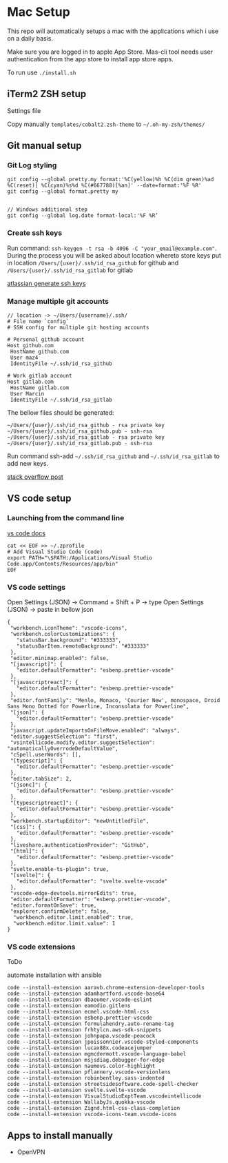 # Mac Setup

This repo will automatically setups a mac with the applications which i use on a daily basis.

Make sure you are logged in to apple App Store. Mas-cli tool needs user authentication from the app store to install app store apps.

To run use `./install.sh`

## iTerm2 ZSH setup

Settings file

Copy manually `templates/cobalt2.zsh-theme` to `~/.oh-my-zsh/themes/`

## Git manual setup

### Git Log styling

```
git config --global pretty.my format:'%C(yellow)%h %C(dim green)%ad %C(reset)| %C(cyan)%s%d %C(#667788)[%an]' --date=format:'%F %R'
git config --global format.pretty my


// Windows additional step
git config --global log.date format-local:'%F %R’
```

### Create ssh keys

Run command: `ssh-keygen -t rsa -b 4096 -C "your_email@example.com"`. During the process you will be asked about location whereto store keys put in location `/Users/{user}/.ssh/id_rsa_github` for github and `/Users/{user}/.ssh/id_rsa_gitlab` for gitlab

[atlassian generate ssh keys](https://www.atlassian.com/git/tutorials/git-ssh)

### Manage multiple git accounts

```
// location -> ~/Users/{username}/.ssh/
# File name `config`
# SSH config for multiple git hosting accounts

# Personal github account
Host github.com
 HostName github.com
 User maz4
 IdentityFile ~/.ssh/id_rsa_github

# Work gitlab account
Host gitlab.com
 HostName gitlab.com
 User Marcin
 IdentityFile ~/.ssh/id_rsa_gitlab
```

The bellow files should be generated:

```
~/Users/{user}/.ssh/id_rsa_github - rsa private key
~/Users/{user}/.ssh/id_rsa_github.pub - ssh-rsa
~/Users/{user}/.ssh/id_rsa_gitlab - rsa private key
~/Users/{user}/.ssh/id_rsa_gitlab.pub - ssh-rsa
```

Run command ssh-add `~/.ssh/id_rsa_github` and `~/.ssh/id_rsa_gitlab` to add new keys.

[stack overflow post](https://stackoverflow.com/questions/3225862/multiple-github-accounts-ssh-config)

## VS code setup

### Launching from the command line

[vs code docs](https://code.visualstudio.com/docs/setup/mac#_launching-from-the-command-line)

```
cat << EOF >> ~/.zprofile
# Add Visual Studio Code (code)
export PATH="\$PATH:/Applications/Visual Studio Code.app/Contents/Resources/app/bin"
EOF
```

### VS code settings

Open Settings (JSON) -> Command + Shift + P -> type Open Settings (JSON) -> paste in bellow json

```
{
 "workbench.iconTheme": "vscode-icons",
 "workbench.colorCustomizations": {
   "statusBar.background": "#333333",
   "statusBarItem.remoteBackground": "#333333"
 },
 "editor.minimap.enabled": false,
 "[javascript]": {
   "editor.defaultFormatter": "esbenp.prettier-vscode"
 },
 "[javascriptreact]": {
   "editor.defaultFormatter": "esbenp.prettier-vscode"
 },
 "editor.fontFamily": "Menlo, Monaco, 'Courier New', monospace, Droid Sans Mono Dotted for Powerline, Inconsolata for Powerline",
 "[json]": {
   "editor.defaultFormatter": "esbenp.prettier-vscode"
 },
 "javascript.updateImportsOnFileMove.enabled": "always",
 "editor.suggestSelection": "first",
 "vsintellicode.modify.editor.suggestSelection": "automaticallyOverrodeDefaultValue",
 "cSpell.userWords": [],
 "[typescript]": {
   "editor.defaultFormatter": "esbenp.prettier-vscode"
 },
 "editor.tabSize": 2,
 "[jsonc]": {
   "editor.defaultFormatter": "esbenp.prettier-vscode"
 },
 "[typescriptreact]": {
   "editor.defaultFormatter": "esbenp.prettier-vscode"
 },
 "workbench.startupEditor": "newUntitledFile",
 "[css]": {
   "editor.defaultFormatter": "esbenp.prettier-vscode"
 },
 "liveshare.authenticationProvider": "GitHub",
 "[html]": {
   "editor.defaultFormatter": "esbenp.prettier-vscode"
 },
 "svelte.enable-ts-plugin": true,
 "[svelte]": {
   "editor.defaultFormatter": "svelte.svelte-vscode"
 },
 "vscode-edge-devtools.mirrorEdits": true,
 "editor.defaultFormatter": "esbenp.prettier-vscode",
 "editor.formatOnSave": true,
 "explorer.confirmDelete": false,
  "workbench.editor.limit.enabled": true,
  "workbench.editor.limit.value": 1
}
```

### VS code extensions

ToDo

automate installation with ansible

```
code --install-extension aaravb.chrome-extension-developer-tools
code --install-extension adamhartford.vscode-base64
code --install-extension dbaeumer.vscode-eslint
code --install-extension eamodio.gitlens
code --install-extension ecmel.vscode-html-css
code --install-extension esbenp.prettier-vscode
code --install-extension formulahendry.auto-rename-tag
code --install-extension frhtylcn.aws-sdk-snippets
code --install-extension johnpapa.vscode-peacock
code --install-extension jpoissonnier.vscode-styled-components
code --install-extension lucax88x.codeacejumper
code --install-extension mgmcdermott.vscode-language-babel
code --install-extension msjsdiag.debugger-for-edge
code --install-extension naumovs.color-highlight
code --install-extension pflannery.vscode-versionlens
code --install-extension robinbentley.sass-indented
code --install-extension streetsidesoftware.code-spell-checker
code --install-extension svelte.svelte-vscode
code --install-extension VisualStudioExptTeam.vscodeintellicode
code --install-extension WallabyJs.quokka-vscode
code --install-extension Zignd.html-css-class-completion
code --install-extension vscode-icons-team.vscode-icons
```

## Apps to install manually

- OpenVPN
